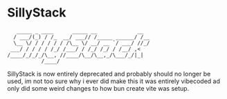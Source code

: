 # SillyStack 

```
   _____ _ ____      _____ __             __  
  / ___/(_) / /_  __/ ___// /_____ ______/ /__
  \__ \/ / / / / / /\__ \/ __/ __ `/ ___/ //_/
 ___/ / / / / /_/ /___/ / /_/ /_/ / /__/ ,<   
/____/_/_/_/\__, //____/\__/\__,_/\___/_/|_|  
           /____/                                                     
```

SillyStack is now entirely deprecated and probably should no longer be used, im not too sure why i ever did make this it was entirely vibecoded ad only did some weird changes to how bun create vite was setup.
